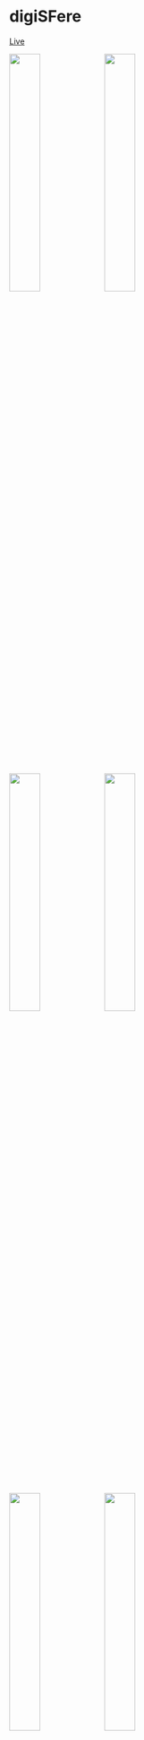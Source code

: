 # digiSFere

[Live](http://www.digisfere.io)

<img src="https://www.dropbox.com/s/bok9hz4qy8nlbpi/landing1sm.png?raw=1" width="33%">
<img src="https://www.dropbox.com/s/bzfcl6y2mni4ud7/loginsm.png?raw=1" width="33%">
<img src="https://www.dropbox.com/s/p03py5fukzj4ken/mainpage1sm.png?raw=1" width="33%">
<img src="https://www.dropbox.com/s/9c6oa0r2ox9xeyw/mainpage2sm.png?raw=1" width="33%">
<img src="https://www.dropbox.com/s/ky9crsyfhy1exb7/mainpage3sm.png?raw=1" width="33%">
<img src="https://www.dropbox.com/s/07okg766pa17pfd/modalsm1.png?raw=1" width="33%">
<img src="https://www.dropbox.com/s/akfcsxqlz6c590l/search1sm.png?raw=1" width="33%">
<img src="https://www.dropbox.com/s/n2bh8qs5kigarp9/showsm1.png?raw=1" width="33%">

## Minimum Viable Product
digiSFere is a web platform for Bay Area software developers to discover and share local opportunities and events.

<!-- This is a Markdown checklist. Use it to keep track of your progress! -->

- [X] Create accounts
- [X] Create secure sessions (log in)
- [X] Create listings (jobs, workspaces, events, companies, startups)
- [X] Create map and markers to represent listings and their geographical location
- [X] View map with all listings within geographical bounds
- [X] Filter listings by location of map and by category
- [X] Search listings by title/name/description/website
- [X] View detailed listings
- [X] Sort listings by category
- [X] User interface

## Implementation Timeline

### Phase 1: User Authentication, Listing Creation (~1 day)
Create rails models, routes, controller actions, and views to allow user to create user
account and securely login. Create listings model, controller, and routes.

### Phase 2: Map features (~2 days)
Integrate interactive map on the listings index view using Google Maps API, with pins
showing available listings, and the ability for the user to drag the map and
select listings from the pins.

### Phase 3: Viewing listings, reviews (~2 days)
I will add API routes to serve listing and review data as JSON, then add Backbone
models and collections that fetch data from those routes. By the end of this
phase, users will be able to create listings using a single page interface. 
Static view at the top of the page will provide a search field to filter 
listings by all text fields in addition to map location.

### Phase 4: Search Listings, upload images (~1 day)
Move search query filtering from front end to backend in the listings controller.
Integrate image upload into new listings form via Cloudinary API.

###	Phase 5: CSS and Styling (~2 days)
Unify views and forms with common CSS styling. Use Bootstrap CSS as foundation.


### Bonus Features (TBD)
- [X] show listing details near pins on map
- [ ] integrate 3rd party API for jobs listings
